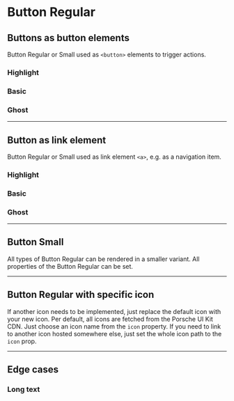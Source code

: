 # Button Regular

## Buttons as button elements
Button Regular or Small used as `<button>` elements to trigger actions.

### Highlight

<Playground :themeable="true" :childElementLayout="{spacing: 'inline'}">
  <template v-slot={theme}>
    <p-button-regular variant="highlight" :theme="theme">Some label</p-button-regular>
    <p-button-regular variant="highlight" :theme="theme" disabled="true">Some label</p-button-regular>
    <p-button-regular variant="highlight" loading="true" :theme="theme">Some label</p-button-regular>
  </template>
</Playground>

### Basic

<Playground :themeable="true" :childElementLayout="{spacing: 'inline'}">
  <template v-slot={theme}>
    <p-button-regular :theme="theme">Some label</p-button-regular>
    <p-button-regular :theme="theme" disabled="true">Some label</p-button-regular>
    <p-button-regular :theme="theme" loading="true">Some label</p-button-regular>
  </template>
</Playground>

### Ghost

<Playground :themeable="true" :childElementLayout="{spacing: 'inline'}">
  <template v-slot={theme}>
    <p-button-regular variant="ghost" :theme="theme">Some label</p-button-regular>
    <p-button-regular variant="ghost" :theme="theme" disabled="true">Some label</p-button-regular>
    <p-button-regular variant="ghost" loading="true" :theme="theme">Some label</p-button-regular>
  </template>
</Playground>


---

## Button as link element
Button Regular or Small used as link element `<a>`, e.g. as a navigation item.

### Highlight
<Playground :themeable="true" :childElementLayout="{spacing: 'inline'}">
  <template v-slot={theme}>
    <p-button-regular href="/lorem/ipsum" variant="highlight" :theme="theme">Some label</p-button-regular>
    <p-button-regular href="#" variant="highlight" disabled :theme="theme">Some label</p-button-regular>
    <p-button-regular href="#" loading="true" :theme="theme">Some label</p-button-regular>
  </template>
</Playground>

### Basic

<Playground :themeable="true" :childElementLayout="{spacing: 'inline'}">
  <template v-slot={theme}>
    <p-button-regular href="/lorem/ipsum" :theme="theme">Some label</p-button-regular>
    <p-button-regular href="#" disabled="true" :theme="theme">Some label</p-button-regular>
    <p-button-regular href="/lorem/ipsum" variant="highlight" loading="true" :theme="theme">Some label</p-button-regular>
  </template>
</Playground>

### Ghost
<Playground :themeable="true" :childElementLayout="{spacing: 'inline'}">
  <template v-slot={theme}>
    <p-button-regular href="/lorem/ipsum" variant="ghost" :theme="theme">Some label</p-button-regular>
    <p-button-regular href="#" variant="ghost" disabled :theme="theme">Some label</p-button-regular>
    <p-button-regular href="#" variant="ghost" loading="true" :theme="theme">Some label</p-button-regular>
  </template>
</Playground>


---

## Button Small
All types of Button Regular can be rendered in a smaller variant. All properties of the Button Regular can be set.

<Playground :themeable="true" :childElementLayout="{spacing: 'inline'}">
  <template v-slot={theme}>
    <p-button-regular small="true" :theme="theme">Some label</p-button-regular>
    <p-button-regular small="true" variant="ghost" :theme="theme">Some label</p-button-regular>
    <p-button-regular small="true" variant="highlight" :theme="theme">Some label</p-button-regular>
  </template>
</Playground>

---

## Button Regular with specific icon
If another icon needs to be implemented, just replace the default icon with your new icon. Per default, all icons are fetched from the Porsche UI Kit CDN. Just choose an icon name from the `icon` property. If you need to link to another icon hosted somewhere else, just set the whole icon path to the `icon` prop.

<Playground :themeable="true" :childElementLayout="{spacing: 'inline'}">
  <template v-slot={theme}>
    <p-button-regular icon="phone" :theme="theme">Some label</p-button-regular>
    <p-button-regular :icon-source="require(`@/assets/web/icon-custom-kaixin.svg`)" :theme="theme">Some label</p-button-regular>
  </template>
</Playground>

---

## Edge cases

### Long text
<Playground :themeable="true" :childElementLayout="{spacing: 'inline'}">
  <template v-slot={theme}>
    <div style="max-width: 320px">
      <p-button-regular icon="phone" :theme="theme">Lorem ipsum dolor sit amet, consetetur sadipscing elitr, sed diam nonumy eirmod tempor invidunt ut labore et dolore magna aliquyam erat, sed diam voluptua.</p-button-regular>
    </div>
  </template>
</Playground>